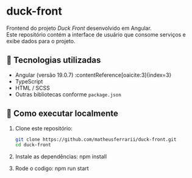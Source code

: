 # duck-front

Frontend do projeto *Duck Front* desenvolvido em Angular.  
Este repositório contém a interface de usuário que consome serviços e exibe dados para o projeto.

## 🧰 Tecnologias utilizadas

- Angular (versão 19.0.7) :contentReference[oaicite:3]{index=3}  
- TypeScript  
- HTML / SCSS  
- Outras bibliotecas conforme `package.json`

## 🚀 Como executar localmente

1. Clone este repositório:  
   ```bash
   git clone https://github.com/matheusferrarii/duck-front.git
   cd duck-front
2. Instale as dependências:
npm install

4. Rode o codigo:
npm run start
